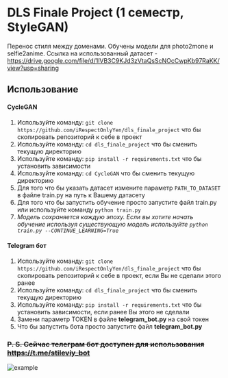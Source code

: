 # DLS Finale Project (1 семестр, StyleGAN)
Перенос стиля между доменами. Обучены модели для photo2mone и selfie2anime. Ссылка на использованный датасет - https://drive.google.com/file/d/1lVB3C9KJd3zVtaQsScNOcCwpKb97RaKK/view?usp=sharing

## Использование


#### CycleGAN
1) Используйте команду: ```git clone https://github.com/iRespectOnlyYen/dls_finale_project``` что бы скопировать репозиторий к себе в проект
2) Используйте команду: ``` cd dls_finale_project ``` что бы сменить текущую директорию
3) Используйте команду: ``` pip install -r requirements.txt ``` что бы установить зависимости
4) Используйте команду: ``` cd СycleGAN ``` что бы сменить текущую директорию
5) Для того что бы указать датасет измените параметр ```PATH_TO_DATASET``` в файле train.py на путь к Вашему датасету
6) Для того что бы запустить обучение просто запустите файл train.py или используйте команду ```python train.py```
7) *Модель сохраняется каждую эпоху. Если вы хотите начать обучение используя существующую модель используйте ```python train.py --CONTINUE_LEARNING=True```*

#### Telegram бот
1) Используйте команду: ```git clone https://github.com/iRespectOnlyYen/dls_finale_project``` что бы скопировать репозиторий к себе в проект, если Вы не сделали этого ранее
2) Используйте команду: ``` cd dls_finale_project ``` что бы сменить текущую директорию
3) Используйте команду: ``` pip install -r requirements.txt ``` что бы установить зависимости, если ранее Вы этого не сделали
4) Замени параметр TOKEN в файле **telegram_bot.py** на свой токен
5) Что бы запустить бота просто запустите файл **telegram_bot.py**

### ~~P. S. Сейчас телеграм бот доступен для использования https://t.me/stileviy_bot~~

![example](https://github.com/iRespectOnlyYen/dls_finale_project/assets/90966720/d4ac743b-f393-40c6-a3bc-0ee11b66dca0)


